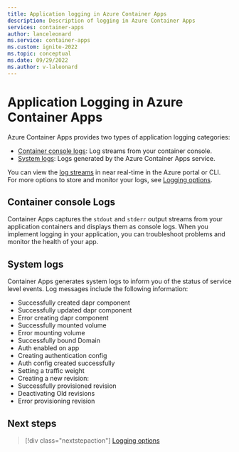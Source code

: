```yaml
---
title: Application logging in Azure Container Apps
description: Description of logging in Azure Container Apps
services: container-apps
author: lanceleonard
ms.service: container-apps
ms.custom: ignite-2022
ms.topic: conceptual
ms.date: 09/29/2022
ms.author: v-laleonard
---
```


# Application Logging in Azure Container Apps

Azure Container Apps provides two types of application logging categories:

- [Container console logs](#container-console-logs): Log streams from your container console.
- [System logs](#system-logs): Logs generated by the Azure Container Apps service.

You can view the [log streams](log-streaming.md) in near real-time in the Azure portal or CLI. For more options to store and monitor your logs, see [Logging options](log-options.md).

## Container console Logs

Container Apps captures the `stdout` and `stderr` output streams from your application containers and displays them as console logs. When you implement logging in your application, you can troubleshoot problems and monitor the health of your app.  

## System logs

Container Apps generates system logs to inform you of the status of service level events.  Log messages include the following information:

- Successfully created dapr component
- Successfully updated dapr component
- Error creating dapr component
- Successfully mounted volume
- Error mounting volume
- Successfully bound Domain
- Auth enabled on app
- Creating authentication config
- Auth config created successfully
- Setting a traffic weight
- Creating a new revision:
- Successfully provisioned revision
- Deactivating Old revisions
- Error provisioning revision

## Next steps

> [!div class="nextstepaction"]
> [Logging options](log-options.md)
